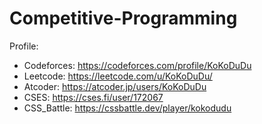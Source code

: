 # Competitive-Programming
Profile:
+ Codeforces: https://codeforces.com/profile/KoKoDuDu
+ Leetcode: https://leetcode.com/u/KoKoDuDu/
+ Atcoder: https://atcoder.jp/users/KoKoDuDu
+ CSES: https://cses.fi/user/172067
+ CSS_Battle: https://cssbattle.dev/player/kokodudu
